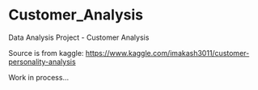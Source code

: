 # Customer_Analysis
Data Analysis Project - Customer Analysis

Source is from kaggle: https://www.kaggle.com/imakash3011/customer-personality-analysis

Work in process...
